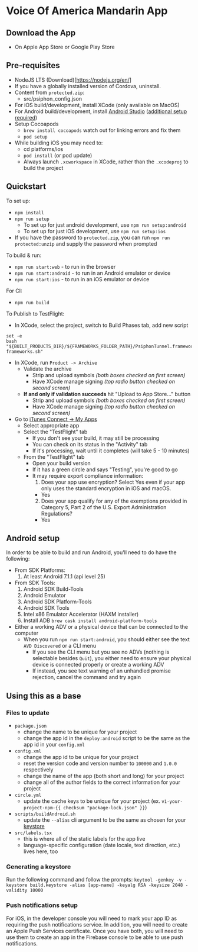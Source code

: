 # Voice Of America Mandarin App

## Download the App

* On Apple App Store or Google Play Store

## Pre-requisites

* NodeJS LTS (Download)[https://nodejs.org/en/]
* If you have a globally installed version of Cordova, uninstall.
* Content from `protected.zip`:
  * src/psiphon_config.json
* For iOS build/development, install XCode (only available on MacOS)
* For Android build/development, install [Android Studio](https://developer.android.com/studio/) ([additional setup required](#android-setup))
* Setup Cocoapods
  * `brew install cocoapods` watch out for linking errors and fix them
  * `pod setup`
* While building iOS you may need to:
  * cd platforms/ios
  * `pod install` (or pod update)
  * Always launch `.xcworkspace` in XCode, rather than the `.xcodeproj` to build the project

## Quickstart

To set up:

* `npm install`
* `npm run setup`
  * To set up for just android development, use `npm run setup:android`
  * To set up for just iOS development, use `npm run setup:ios`
* If you have the password to `protected.zip`, you can run `npm run protected:unzip` and supply the password when prompted

To build & run:

* `npm run start:web` - to run in the browser
* `npm run start:android` - to run in an Android emulator or device
* `npm run start:ios` - to run in an iOS emulator or device

For CI:

* `npm run build`

To Publish to TestFlight:

* In XCode, select the project, switch to Build Phases tab, add new script

```
set -e
bash "${BUILT_PRODUCTS_DIR}/${FRAMEWORKS_FOLDER_PATH}/PsiphonTunnel.framework/strip-frameworks.sh"
```

* In XCode, run `Product -> Archive`
  * Validate the archive
    * Strip and upload symbols _(both boxes checked on first screen)_
    * Have XCode manage signing _(top radio button checked on second screen)_
  * **If and only if validation succeeds** hit "Upload to App Store..." button
    * Strip and upload symbols _(both boxes checked on first screen)_
    * Have XCode manage signing _(top radio button checked on second screen)_
* Go to [iTunes Connect -> My Apps](https://itunesconnect.apple.com/WebObjects/iTunesConnect.woa/ra/ng/app)
  * Select appropriate app
  * Select the "TestFlight" tab
    * If you don't see your build, it may still be processing
    * You can check on its status in the "Activity" tab
    * If it's processing, wait until it completes (will take 5 - 10 minutes)
  * From the "TestFlight" tab
    * Open your build version
    * If it has a green circle and says "Testing", you're good to go
    * It may require export compliance information:
      1.  Does your app use encryption? Select Yes even if your app only uses the standard encryption in iOS and macOS.
      * Yes
      2.  Does your app qualify for any of the exemptions provided in Category 5, Part 2 of the U.S. Export Administration Regulations?
      * Yes

## Android setup

In order to be able to build and run Android, you'll need to do have the following:

* From SDK Platforms:
  1. At least Android 7.1.1 (api level 25)
* From SDK Tools:
  1.  Android SDK Build-Tools
  1.  Android Emulator
  1.  Android SDK Platform-Tools
  1.  Android SDK Tools
  1.  Intel x86 Emulator Accelerator (HAXM installer)
  1.  Install ADB `brew cask install android-platform-tools`
* Either a working ADV or a physical device that can be connected to the computer
  * When you run `npm run start:android`, you should either see the text `AVD Discovered` or a CLI menu
    * If you see the CLI menu but you see no ADVs (nothing is selectable besides `Quit`), you either need to ensure your physical device is connected properly or create a working ADV
    * If instead, you see text warning of an unhandled promise rejection, cancel the command and try again

## Using this as a base

### Files to update

* `package.json`
  * change the name to be unique for your project
  * change the app id in the `deploy:android` script to be the same as the app id in your `config.xml`
* `config.xml`
  * change the app id to be unique for your project
  * reset the version code and version number to `100000` and `1.0.0` respectively
  * change the name of the app (both short and long) for your project
  * change all of the author fields to the correct information for your project
* `circle.yml`
  * update the cache keys to be unique for your project
    (ex. `v1-your-project-npm-{{ checksum "package-lock.json" }}`)
* `scripts/buildAndroid.sh`
  * update the `--alias` cli argument to be the same as chosen for your [keystore](#generating-a-keystore)
* `src/labels.tsx`
  * this is where all of the static labels for the app live
  * language-specific configuration (date locale, text direction, etc.) lives here, too

### Generating a keystore

Run the following command and follow the prompts:
`keytool -genkey -v -keystore build.keystore -alias [app-name] -keyalg RSA -keysize 2048 -validity 10000`

### Push notifications setup
For iOS, in the developer console you will need to mark your app ID as requiring the push notifications service.  In addition, you will need to create an Apple Push Services certificate.  Once you have both, you will need to use them to create an app in the Firebase console to be able to use push notifications.
